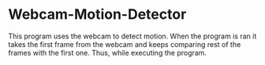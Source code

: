 # Webcam-Motion-Detector

This program uses the webcam to detect motion. When the program is ran it takes the first frame from the webcam and keeps comparing rest of the frames with the first one. Thus, while executing the program.

